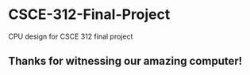 # CSCE-312-Final-Project
CPU design for CSCE 312 final project

## Thanks for witnessing our amazing computer!
